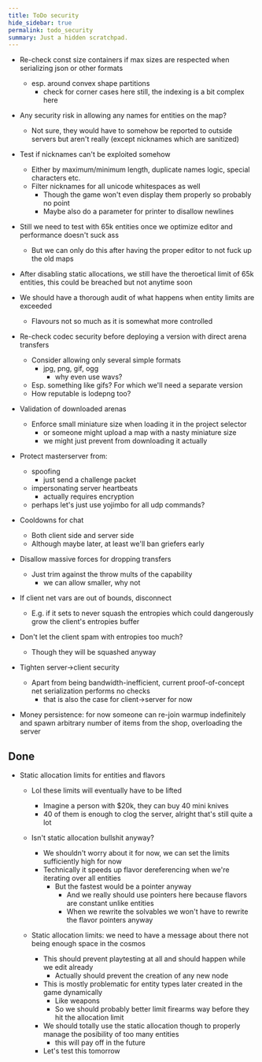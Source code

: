 ```yaml
---
title: ToDo security
hide_sidebar: true
permalink: todo_security
summary: Just a hidden scratchpad.
---
```


- Re-check const size containers if max sizes are respected when serializing json or other formats
	- esp. around convex shape partitions 
		- check for corner cases here still, the indexing is a bit complex here

- Any security risk in allowing any names for entities on the map?
	- Not sure, they would have to somehow be reported to outside servers but aren't really (except nicknames which are sanitized)

- Test if nicknames can't be exploited somehow
	- Either by maximum/minimum length, duplicate names logic, special characters etc.
	- Filter nicknames for all unicode whitespaces as well
		- Though the game won't even display them properly so probably no point
		- Maybe also do a parameter for printer to disallow newlines

- Still we need to test with 65k entities once we optimize editor and performance doesn't suck ass
	- But we can only do this after having the proper editor to not fuck up the old maps

- After disabling static allocations, we still have the theroetical limit of 65k entities, this could be breached but not anytime soon

- We should have a thorough audit of what happens when entity limits are exceeded
	- Flavours not so much as it is somewhat more controlled

- Re-check codec security before deploying a version with direct arena transfers
	- Consider allowing only several simple formats
		- jpg, png, gif, ogg
			- why even use wavs?
	- Esp. something like gifs? For which we'll need a separate version
	- How reputable is lodepng too?

- Validation of downloaded arenas
	- Enforce small miniature size when loading it in the project selector
		- or someone might upload a map with a nasty miniature size
		- we might just prevent from downloading it actually

- Protect masterserver from:
	- spoofing
		- just send a challenge packet
	- impersonating server heartbeats
		- actually requires encryption
	- perhaps let's just use yojimbo for all udp commands?

- Cooldowns for chat
	- Both client side and server side
	- Although maybe later, at least we'll ban griefers early

- Disallow massive forces for dropping transfers
	- Just trim against the throw mults of the capability
		- we can allow smaller, why not 

- If client net vars are out of bounds, disconnect
	- E.g. if it sets to never squash the entropies which could dangerously grow the client's entropies buffer

- Don't let the client spam with entropies too much?
	- Though they will be squashed anyway

- Tighten server->client security
	- Apart from being bandwidth-inefficient, current proof-of-concept net serialization performs no checks
		- that is also the case for client->server for now 

- Money persistence: for now someone can re-join warmup indefinitely and spawn arbitrary number of items from the shop,
overloading the server

## Done 

- Static allocation limits for entities and flavors
	- Lol these limits will eventually have to be lifted
		- Imagine a person with $20k, they can buy 40 mini knives
		- 40 of them is enough to clog the server, alright that's still quite a lot

	- Isn't static allocation bullshit anyway?
		- We shouldn't worry about it for now, we can set the limits sufficiently high for now
		- Technically it speeds up flavor dereferencing when we're iterating over all entities
			- But the fastest would be a pointer anyway
				- And we really should use pointers here because flavors are constant unlike entities
				- When we rewrite the solvables we won't have to rewrite the flavor pointers anyway 

	- Static allocation limits: we need to have a message about there not being enough space in the cosmos
		- This should prevent playtesting at all and should happen while we edit already
			- Actually should prevent the creation of any new node
		- This is mostly problematic for entity types later created in the game dynamically
			- Like weapons
			- So we should probably better limit firearms way before they hit the allocation limit
		- We should totally use the static allocation though to properly manage the posibility of too many entities
			- this will pay off in the future
		- Let's test this tomorrow
